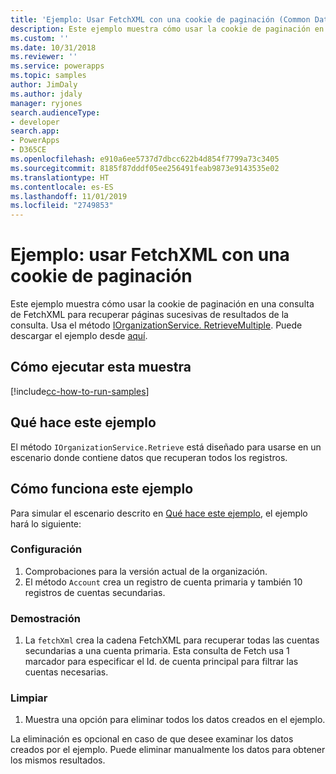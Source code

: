 ```yaml
---
title: 'Ejemplo: Usar FetchXML con una cookie de paginación (Common Data Service) | Microsoft Docs'
description: Este ejemplo muestra cómo usar la cookie de paginación en una FetchXML
ms.custom: ''
ms.date: 10/31/2018
ms.reviewer: ''
ms.service: powerapps
ms.topic: samples
author: JimDaly
ms.author: jdaly
manager: ryjones
search.audienceType:
- developer
search.app:
- PowerApps
- D365CE
ms.openlocfilehash: e910a6ee5737d7dbcc622b4d854f7799a73c3405
ms.sourcegitcommit: 8185f87dddf05ee256491feab9873e9143535e02
ms.translationtype: HT
ms.contentlocale: es-ES
ms.lasthandoff: 11/01/2019
ms.locfileid: "2749853"
---
```

# <a name="sample-use-fetchxml-with-a-paging-cookie"></a>Ejemplo: usar FetchXML con una cookie de paginación

<!-- This could be greatly simplified IMHO 
https://docs.microsoft.com/dynamics365/customer-engagement/developer/org-service/sample-use-fetchxml-paging-cookie
-->
Este ejemplo muestra cómo usar la cookie de paginación en una consulta de FetchXML para recuperar páginas sucesivas de resultados de la consulta. Usa el método [IOrganizationService. RetrieveMultiple](https://docs.microsoft.com/dotnet/api/microsoft.xrm.sdk.iorganizationservice.retrievemultiple?view=dynamics-general-ce-9). Puede descargar el ejemplo desde [aquí](https://github.com/Microsoft/PowerApps-Samples/tree/master/cds/orgsvc/C%23/UseFetchXMLWithPaging).

## <a name="how-to-run-this-sample"></a>Cómo ejecutar esta muestra

[!include[cc-how-to-run-samples](../../includes/cc-how-to-run-samples.md)]

## <a name="what-this-sample-does"></a>Qué hace este ejemplo

El método `IOrganizationService.Retrieve` está diseñado para usarse en un escenario donde contiene datos que recuperan todos los registros.

## <a name="how-this-sample-works"></a>Cómo funciona este ejemplo

Para simular el escenario descrito en [Qué hace este ejemplo](#what-this-sample-does), el ejemplo hará lo siguiente:

### <a name="setup"></a>Configuración

1. Comprobaciones para la versión actual de la organización.
1. El método `Account` crea un registro de cuenta primaria y también 10 registros de cuentas secundarias.

### <a name="demonstrate"></a>Demostración

1. La `fetchXml` crea la cadena FetchXML para recuperar todas las cuentas secundarias a una cuenta primaria. Esta consulta de Fetch usa 1 marcador para especificar el Id. de cuenta principal para filtrar las cuentas necesarias.

### <a name="clean-up"></a>Limpiar

1. Muestra una opción para eliminar todos los datos creados en el ejemplo.

La eliminación es opcional en caso de que desee examinar los datos creados por el ejemplo. Puede eliminar manualmente los datos para obtener los mismos resultados.

